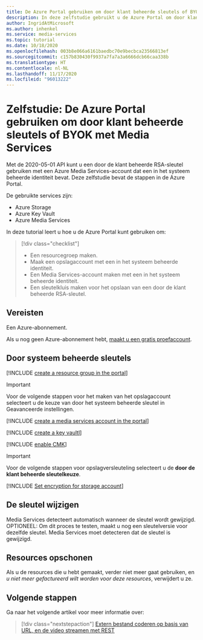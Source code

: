 ```yaml
---
title: De Azure Portal gebruiken om door klant beheerde sleutels of BYOK met Media Services
description: In deze zelfstudie gebruikt u de Azure Portal om door klant beheerde sleutels in te schakelen of u gebruikt uw eigen sleutel (BYOK) met een Azure Media Services-opslagaccount.
author: IngridAtMicrosoft
ms.author: inhenkel
ms.service: media-services
ms.topic: tutorial
ms.date: 10/18/2020
ms.openlocfilehash: 003b8e066a6161baedbc70e9becbca23566813ef
ms.sourcegitcommit: c157b830430f9937a7fa7a3a6666dcb66caa338b
ms.translationtype: HT
ms.contentlocale: nl-NL
ms.lasthandoff: 11/17/2020
ms.locfileid: "96013222"
---
```

# <a name="tutorial-use-the-azure-portal-to-use-customer-managed-keys-or-byok-with-media-services"></a>Zelfstudie: De Azure Portal gebruiken om door klant beheerde sleutels of BYOK met Media Services

Met de 2020-05-01 API kunt u een door de klant beheerde RSA-sleutel gebruiken met een Azure Media Services-account dat een in het systeem beheerde identiteit bevat. Deze zelfstudie bevat de stappen in de Azure Portal.

De gebruikte services zijn:

- Azure Storage
- Azure Key Vault
- Azure Media Services

In deze tutorial leert u hoe u de Azure Portal kunt gebruiken om:

> [!div class="checklist"]
> - Een resourcegroep maken.
> - Maak een opslagaccount met een in het systeem beheerde identiteit.
> - Een Media Services-account maken met een in het systeem beheerde identiteit.
> - Een sleutelkluis maken voor het opslaan van een door de klant beheerde RSA-sleutel.

## <a name="prerequisites"></a>Vereisten

Een Azure-abonnement.

Als u nog geen Azure-abonnement hebt, [maakt u een gratis proefaccount](https://azure.microsoft.com/free/).

## <a name="system-managed-keys"></a>Door systeem beheerde sleutels

<!-- Create a resource group -->
[!INCLUDE [create a resource group in the portal](./includes/task-create-resource-group-portal.md)]

> [!IMPORTANT]
> Voor de volgende stappen voor het maken van het opslagaccount selecteert u de keuze van door het systeem beheerde sleutel in Geavanceerde instellingen.

<!-- Create a media services account -->

[!INCLUDE [create a media services account in the portal](./includes/task-create-media-services-account-portal.md)]

<!-- Create a key vault -->

[!INCLUDE [create a key vaultl](./includes/task-create-key-vault-portal.md)]

<!-- Enable CMK BYOK on the account -->
[!INCLUDE [enable CMK](./includes/task-enable-cmk-byok-portal.md)]

> [!IMPORTANT]
> Voor de volgende stappen voor opslagversleuteling selecteert u de **door de klant beheerde sleutelkeuze**.

<!-- Set encryption for storage account -->
[!INCLUDE [Set encryption for storage account](./includes/task-set-storage-encryption-portal.md)]

## <a name="change-the-key"></a>De sleutel wijzigen

Media Services detecteert automatisch wanneer de sleutel wordt gewijzigd. OPTIONEEL: Om dit proces te testen, maakt u nog een sleutelversie voor dezelfde sleutel. Media Services moet detecteren dat de sleutel is gewijzigd.

## <a name="clean-up-resources"></a>Resources opschonen

Als u de resources die u hebt gemaakt, verder niet meer gaat gebruiken, en *u niet meer gefactureerd wilt worden voor deze resources*, verwijdert u ze.

## <a name="next-steps"></a>Volgende stappen

Ga naar het volgende artikel voor meer informatie over:
> [!div class="nextstepaction"]
> [Extern bestand coderen op basis van URL, en de video streamen met REST](stream-files-tutorial-with-rest.md)
